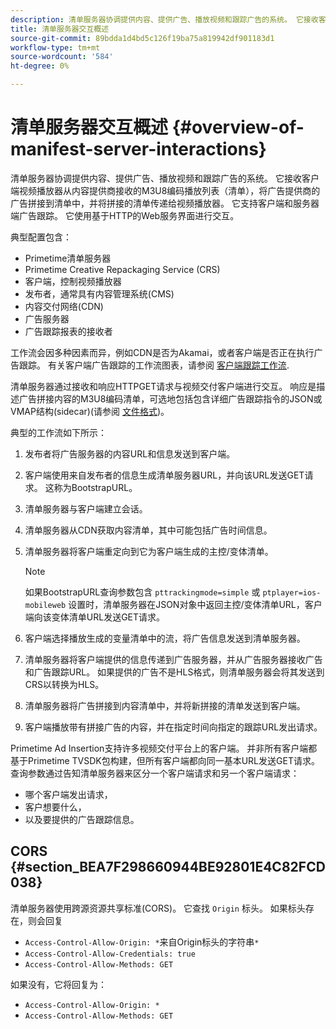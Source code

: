 ```yaml
---
description: 清单服务器协调提供内容、提供广告、播放视频和跟踪广告的系统。 它接收客户端视频播放器从内容提供商接收的M3U8编码播放列表（清单），将广告提供商的广告拼接到清单中，并将拼接的清单传递给视频播放器。 它支持客户端和服务器端广告跟踪。 它使用基于HTTP的Web服务界面进行交互。
title: 清单服务器交互概述
source-git-commit: 89bdda1d4bd5c126f19ba75a819942df901183d1
workflow-type: tm+mt
source-wordcount: '584'
ht-degree: 0%

---
```



# 清单服务器交互概述 {#overview-of-manifest-server-interactions}

清单服务器协调提供内容、提供广告、播放视频和跟踪广告的系统。 它接收客户端视频播放器从内容提供商接收的M3U8编码播放列表（清单），将广告提供商的广告拼接到清单中，并将拼接的清单传递给视频播放器。 它支持客户端和服务器端广告跟踪。 它使用基于HTTP的Web服务界面进行交互。

典型配置包含：

* Primetime清单服务器
* Primetime Creative Repackaging Service (CRS)
* 客户端，控制视频播放器
* 发布者，通常具有内容管理系统(CMS)
* 内容交付网络(CDN)
* 广告服务器
* 广告跟踪报表的接收者

工作流会因多种因素而异，例如CDN是否为Akamai，或者客户端是否正在执行广告跟踪。 有关客户端广告跟踪的工作流图表，请参阅 [客户端跟踪工作流](/help/primetime-ad-insertion/~old-msapi-topics/ms-at-effectiveness/notvsdk-csat-overview.md#section_cst_flow).

清单服务器通过接收和响应HTTPGET请求与视频交付客户端进行交互。 响应是描述广告拼接内容的M3U8编码清单，可选地包括包含详细广告跟踪指令的JSON或VMAP结构(sidecar)(请参阅 [文件格式](/help/primetime-ad-insertion/~old-msapi-topics/ms-list-file-formats/ms-api-file-formats.md))。

典型的工作流如下所示：

1. 发布者将广告服务器的内容URL和信息发送到客户端。
1. 客户端使用来自发布者的信息生成清单服务器URL，并向该URL发送GET请求。 这称为BootstrapURL。
1. 清单服务器与客户端建立会话。
1. 清单服务器从CDN获取内容清单，其中可能包括广告时间信息。
1. 清单服务器将客户端重定向到它为客户端生成的主控/变体清单。

   >[!NOTE]
   >
   >如果BootstrapURL查询参数包含 `pttrackingmode=simple` 或 `ptplayer=ios-mobileweb` 设置时，清单服务器在JSON对象中返回主控/变体清单URL，客户端向该变体清单URL发送GET请求。

1. 客户端选择播放生成的变量清单中的流，将广告信息发送到清单服务器。
1. 清单服务器将客户端提供的信息传递到广告服务器，并从广告服务器接收广告和广告跟踪URL。 如果提供的广告不是HLS格式，则清单服务器会将其发送到CRS以转换为HLS。
1. 清单服务器将广告拼接到内容清单中，并将新拼接的清单发送到客户端。
1. 客户端播放带有拼接广告的内容，并在指定时间向指定的跟踪URL发出请求。

Primetime Ad Insertion支持许多视频交付平台上的客户端。 并非所有客户端都基于Primetime TVSDK包构建，但所有客户端都向同一基本URL发送GET请求。 查询参数通过告知清单服务器来区分一个客户端请求和另一个客户端请求：

* 哪个客户端发出请求，
* 客户想要什么，
* 以及要提供的广告跟踪信息。

## CORS {#section_BEA7F298660944BE92801E4C82FCD038}

清单服务器使用跨源资源共享标准(CORS)。 它查找 `Origin` 标头。 如果标头存在，则会回复

* `Access-Control-Allow-Origin: *`来自Origin标头的字符串`*`
* `Access-Control-Allow-Credentials: true`
* `Access-Control-Allow-Methods: GET`

如果没有，它将回复为：

* `Access-Control-Allow-Origin: *`
* `Access-Control-Allow-Methods: GET`